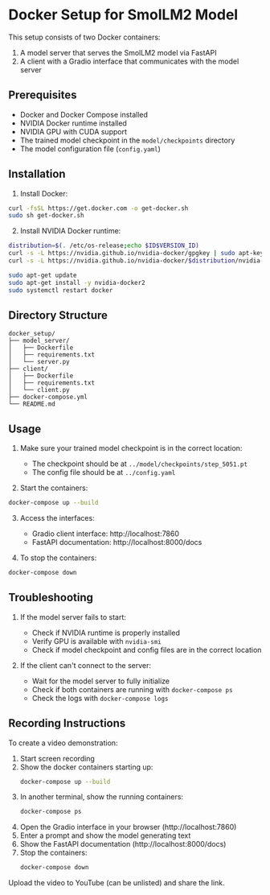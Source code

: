 # Docker Setup for SmolLM2 Model

This setup consists of two Docker containers:
1. A model server that serves the SmolLM2 model via FastAPI
2. A client with a Gradio interface that communicates with the model server

## Prerequisites

- Docker and Docker Compose installed
- NVIDIA Docker runtime installed
- NVIDIA GPU with CUDA support
- The trained model checkpoint in the `model/checkpoints` directory
- The model configuration file (`config.yaml`)

## Installation

1. Install Docker:
```bash
curl -fsSL https://get.docker.com -o get-docker.sh
sudo sh get-docker.sh
```

2. Install NVIDIA Docker runtime:
```bash
distribution=$(. /etc/os-release;echo $ID$VERSION_ID)
curl -s -L https://nvidia.github.io/nvidia-docker/gpgkey | sudo apt-key add -
curl -s -L https://nvidia.github.io/nvidia-docker/$distribution/nvidia-docker.list | sudo tee /etc/apt/sources.list.d/nvidia-docker.list

sudo apt-get update
sudo apt-get install -y nvidia-docker2
sudo systemctl restart docker
```

## Directory Structure

```
docker_setup/
├── model_server/
│   ├── Dockerfile
│   ├── requirements.txt
│   └── server.py
├── client/
│   ├── Dockerfile
│   ├── requirements.txt
│   └── client.py
├── docker-compose.yml
└── README.md
```

## Usage

1. Make sure your trained model checkpoint is in the correct location:
   - The checkpoint should be at `../model/checkpoints/step_5051.pt`
   - The config file should be at `../config.yaml`

2. Start the containers:
```bash
docker-compose up --build
```

3. Access the interfaces:
   - Gradio client interface: http://localhost:7860
   - FastAPI documentation: http://localhost:8000/docs

4. To stop the containers:
```bash
docker-compose down
```

## Troubleshooting

1. If the model server fails to start:
   - Check if NVIDIA runtime is properly installed
   - Verify GPU is available with `nvidia-smi`
   - Check if model checkpoint and config files are in the correct location

2. If the client can't connect to the server:
   - Wait for the model server to fully initialize
   - Check if both containers are running with `docker-compose ps`
   - Check the logs with `docker-compose logs`

## Recording Instructions

To create a video demonstration:

1. Start screen recording
2. Show the docker containers starting up:
   ```bash
   docker-compose up --build
   ```
3. In another terminal, show the running containers:
   ```bash
   docker-compose ps
   ```
4. Open the Gradio interface in your browser (http://localhost:7860)
5. Enter a prompt and show the model generating text
6. Show the FastAPI documentation (http://localhost:8000/docs)
7. Stop the containers:
   ```bash
   docker-compose down
   ```

Upload the video to YouTube (can be unlisted) and share the link. 